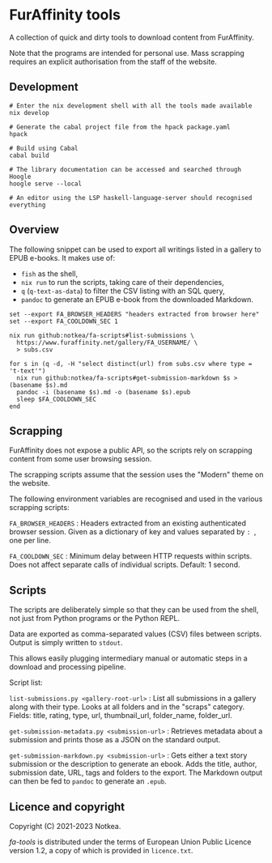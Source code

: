 FurAffinity tools
=================

A collection of quick and dirty tools to download content from FurAffinity.

Note that the programs are intended for personal use.
Mass scrapping requires an explicit authorisation from the staff of the website.


Development
-----------

```fish
# Enter the nix development shell with all the tools made available
nix develop

# Generate the cabal project file from the hpack package.yaml
hpack

# Build using Cabal
cabal build

# The library documentation can be accessed and searched through Hoogle
hoogle serve --local

# An editor using the LSP haskell-language-server should recognised everything
```


Overview
--------

The following snippet can be used to export all writings listed in a gallery
to EPUB e-books. It makes use of:

* `fish` as the shell,
* `nix run` to run the scripts, taking care of their dependencies,
* `q` (`q-text-as-data`) to filter the CSV listing with an SQL query,
* `pandoc` to generate an EPUB e-book from the downloaded Markdown.

```fish
set --export FA_BROWSER_HEADERS "headers extracted from browser here"
set --export FA_COOLDOWN_SEC 1

nix run github:notkea/fa-scripts#list-submissions \
  https://www.furaffinity.net/gallery/FA_USERNAME/ \
  > subs.csv

for s in (q -d, -H "select distinct(url) from subs.csv where type = 't-text'")
  nix run github:notkea/fa-scripts#get-submission-markdown $s > (basename $s).md
  pandoc -i (basename $s).md -o (basename $s).epub
  sleep $FA_COOLDOWN_SEC
end
```


Scrapping
---------

FurAffinity does not expose a public API, so the scripts rely on scrapping
content from some user browsing session.

The scrapping scripts assume that the session uses the "Modern" theme on the
website.

The following environment variables are recognised and used in the various
scrapping scripts:

`FA_BROWSER_HEADERS`
: Headers extracted from an existing authenticated browser session.
  Given as a dictionary of key and values separated by `: `, one per line.

`FA_COOLDOWN_SEC`
: Minimum delay between HTTP requests within scripts.
  Does not affect separate calls of individual scripts.
  Default: 1 second.


Scripts
-------

The scripts are deliberately simple so that they can be used from the shell,
not just from Python programs or the Python REPL.

Data are exported as comma-separated values (CSV) files between scripts.
Output is simply written to `stdout`.

This allows easily plugging intermediary manual or automatic steps in a
download and processing pipeline.

Script list:

`list-submissions.py <gallery-root-url>`
: List all submissions in a gallery along with their type.
  Looks at all folders and in the "scraps" category.
  Fields: title, rating, type, url, thumbnail_url, folder_name, folder_url.

`get-submission-metadata.py <submission-url>`
: Retrieves metadata about a submission and prints those as a JSON on the
  standard output.

`get-submission-markdown.py <submission-url>`
: Gets either a text story submission or the description to generate an ebook.
  Adds the title, author, submission date, URL, tags and folders to the export.
  The Markdown output can then be fed to `pandoc` to generate an `.epub`.


Licence and copyright
---------------------

Copyright (C) 2021-2023 Notkea.

_fa-tools_ is distributed under the terms of European Union Public Licence
version 1.2, a copy of which is provided in `licence.txt`.
